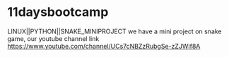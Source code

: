 # 11daysbootcamp
LINUX||PYTHON||SNAKE_MINIPROJECT
we have a mini project on snake game,
our youtube channel link
https://www.youtube.com/channel/UCs7cNBZzRubgSe-zZJWif8A

